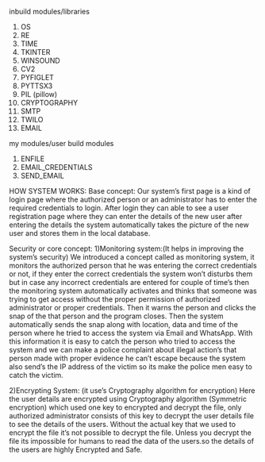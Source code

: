 inbuild modules/libraries
1) OS
2) RE
3) TIME
4) TKINTER
5) WINSOUND
6) CV2
7) PYFIGLET
8) PYTTSX3
9) PIL (pillow)
10) CRYPTOGRAPHY 
11) SMTP
12) TWILO
13) EMAIL

my modules/user build modules
1) ENFILE
2) EMAIL_CREDENTIALS
3) SEND_EMAIL

HOW SYSTEM WORKS:
Base concept:
Our system’s first page is a kind of login page where the authorized person or an administrator has to enter the required credentials to login. After login they can able to see a user registration page where they can enter the details of the new user after entering the details the system automatically takes the picture of the new user and stores them in the local database.

Security or core concept:
1)Monitoring system:(It helps in improving the system’s security)
We introduced a concept called as monitoring system, it monitors the authorized person that he was entering the correct credentials or not, if they enter the correct credentials the system won’t disturbs them but in case any incorrect credentials are entered for couple of time’s then the monitoring system automatically activates and thinks that someone was trying to get access without the proper permission of authorized administrator or proper credentials. Then it warns the person and clicks the snap of the that person and the program closes.
Then the system automatically sends the snap along with location, data and time of the person where he tried to access the system via Email and WhatsApp.
With this information it is easy to catch the person who tried to access the system and we can make a police complaint about illegal action’s that person made with proper evidence he can’t escape because the system also send’s the IP address of the victim so its make the police men easy to catch the victim.

2)Encrypting System: (it use’s Cryptography algorithm for encryption)
Here the user details are encrypted using Cryptography algorithm (Symmetric encryption) which used one key to encrypted and decrypt the file, only authorized administrator consists of this key to decrypt the user details file to see the details of the users.
Without the actual key that we used to encrypt the file it’s not possible to decrypt the file.  Unless you decrypt the file its impossible for humans to read the data of the users.so the details of the users are highly Encrypted and Safe.
